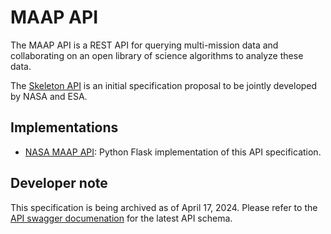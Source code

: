 # MAAP API
The MAAP API is a REST API for querying multi-mission data and collaborating on an open library of science algorithms to analyze these data. 

The [Skeleton API](maap-skeleton.yaml) is an initial specification proposal to be jointly developed by NASA and ESA.
 
## Implementations

- [NASA MAAP API](https://github.com/MAAP-Project/maap-api-nasa): Python Flask implementation of this API specification.

## Developer note

This specification is being archived as of April 17, 2024. Please refer to the [API swagger documenation](https://api.maap-project.org/api/) for the latest API schema.
